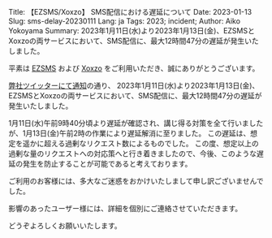 Title: 【EZSMS/Xoxzo】 SMS配信における遅延について
Date: 2023-01-13
Slug: sms-delay-20230111
Lang: ja
Tags: 2023; incident;
Author: Aiko Yokoyama
Summary: 2023年1月11日(水)より2023年1月13日(金)、EZSMSとXoxzoの両サービスにおいて、SMS配信に、最大12時間47分の遅延が発生いたしました。

平素は [EZSMS](https://www.ezsms.biz/ja/) および [Xoxzo](https://www.xoxzo.com/ja/) をご利用いただき、誠にありがとうございます。

[弊社ツイッターにて通知](https://twitter.com/xoxzocom )の通り、
2023年1月11日(水)より2023年1月13日(金)、EZSMSとXoxzoの両サービスにおいて、SMS配信に、最大12時間47分の遅延が発生いたしました。

1月11日(水)午前9時40分頃より遅延が確認され、講じ得る対策を全て行いましたが、1月13日(金)午前2時の作業により遅延解消に至りました。
この遅延は、想定を遥かに超える過剰なリクエスト数によるものでした。
この度、想定以上の過剰な量のリクエストへの対応策へと行き着きましたので、今後、このような遅延の発生を防止することが可能であると考えております。

ご利用のお客様には、多大なご迷惑をおかけいたしまして申し訳ございませんでした。

影響のあったユーザー様には、詳細を個別にご連絡させていただきます。

どうぞよろしくお願いいたします。
